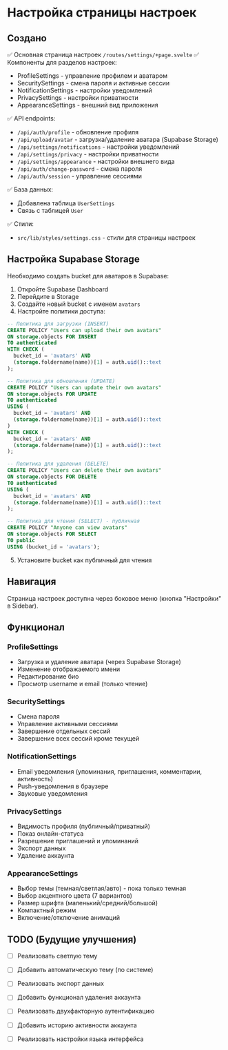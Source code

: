 # Настройка страницы настроек

## Создано

✅ Основная страница настроек `/routes/settings/+page.svelte`
✅ Компоненты для разделов настроек:
  - ProfileSettings - управление профилем и аватаром
  - SecuritySettings - смена пароля и активные сессии
  - NotificationSettings - настройки уведомлений
  - PrivacySettings - настройки приватности
  - AppearanceSettings - внешний вид приложения

✅ API endpoints:
  - `/api/auth/profile` - обновление профиля
  - `/api/upload/avatar` - загрузка/удаление аватара (Supabase Storage)
  - `/api/settings/notifications` - настройки уведомлений
  - `/api/settings/privacy` - настройки приватности
  - `/api/settings/appearance` - настройки внешнего вида
  - `/api/auth/change-password` - смена пароля
  - `/api/auth/session` - управление сессиями

✅ База данных:
  - Добавлена таблица `UserSettings`
  - Связь с таблицей `User`

✅ Стили:
  - `src/lib/styles/settings.css` - стили для страницы настроек

## Настройка Supabase Storage

Необходимо создать bucket для аватаров в Supabase:

1. Откройте Supabase Dashboard
2. Перейдите в Storage
3. Создайте новый bucket с именем `avatars`
4. Настройте политики доступа:

```sql
-- Политика для загрузки (INSERT)
CREATE POLICY "Users can upload their own avatars"
ON storage.objects FOR INSERT
TO authenticated
WITH CHECK (
  bucket_id = 'avatars' AND
  (storage.foldername(name))[1] = auth.uid()::text
);

-- Политика для обновления (UPDATE)
CREATE POLICY "Users can update their own avatars"
ON storage.objects FOR UPDATE
TO authenticated
USING (
  bucket_id = 'avatars' AND
  (storage.foldername(name))[1] = auth.uid()::text
)
WITH CHECK (
  bucket_id = 'avatars' AND
  (storage.foldername(name))[1] = auth.uid()::text
);

-- Политика для удаления (DELETE)
CREATE POLICY "Users can delete their own avatars"
ON storage.objects FOR DELETE
TO authenticated
USING (
  bucket_id = 'avatars' AND
  (storage.foldername(name))[1] = auth.uid()::text
);

-- Политика для чтения (SELECT) - публичная
CREATE POLICY "Anyone can view avatars"
ON storage.objects FOR SELECT
TO public
USING (bucket_id = 'avatars');
```

5. Установите bucket как публичный для чтения

## Навигация

Страница настроек доступна через боковое меню (кнопка "Настройки" в Sidebar).

## Функционал

### ProfileSettings
- Загрузка и удаление аватара (через Supabase Storage)
- Изменение отображаемого имени
- Редактирование био
- Просмотр username и email (только чтение)

### SecuritySettings
- Смена пароля
- Управление активными сессиями
- Завершение отдельных сессий
- Завершение всех сессий кроме текущей

### NotificationSettings
- Email уведомления (упоминания, приглашения, комментарии, активность)
- Push-уведомления в браузере
- Звуковые уведомления

### PrivacySettings
- Видимость профиля (публичный/приватный)
- Показ онлайн-статуса
- Разрешение приглашений и упоминаний
- Экспорт данных
- Удаление аккаунта

### AppearanceSettings
- Выбор темы (темная/светлая/авто) - пока только темная
- Выбор акцентного цвета (7 вариантов)
- Размер шрифта (маленький/средний/большой)
- Компактный режим
- Включение/отключение анимаций

## TODO (Будущие улучшения)

- [ ] Реализовать светлую тему
- [ ] Добавить автоматическую тему (по системе)
- [ ] Реализовать экспорт данных
- [ ] Добавить функционал удаления аккаунта
- [ ] Реализовать двухфакторную аутентификацию
- [ ] Добавить историю активности аккаунта
- [ ] Реализовать настройки языка интерфейса

